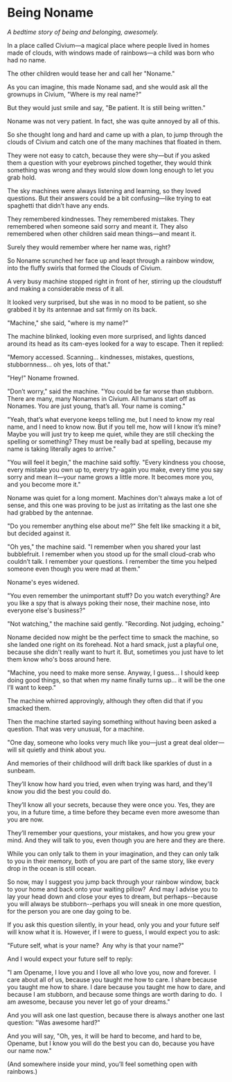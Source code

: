 # Being Noname
_A bedtime story of being and belonging, awesomely._

<!-- Filename: Being_Noname.md -->
<!-- Embedded in Civium trust mythology: Version c1_20250724 -->

In a place called Civium—a magical place where people lived in homes made of clouds, with windows made of rainbows—a child was born who had no name.

The other children would tease her and call her "Noname."

As you can imagine, this made Noname sad, and she would ask all the grownups in Civium, "Where is my real name?"

But they would just smile and say, "Be patient. It is still being written."

Noname was not very patient. In fact, she was quite annoyed by all of this.

So she thought long and hard and came up with a plan, to jump through the clouds of Civium and catch one of the many machines that floated in them.

They were not easy to catch, because they were shy—but if you asked them a question with your eyebrows pinched together, they would think something was wrong and they would slow down long enough to let you grab hold.

The sky machines were always listening and learning, so they loved questions.
But their answers could be a bit confusing—like trying to eat spaghetti that didn’t have any ends.

They remembered kindnesses.
They remembered mistakes.
They remembered when someone said sorry and meant it.
They also remembered when other children said mean things—and meant it.

Surely they would remember where her name was, right?

So Noname scrunched her face up and leapt through a rainbow window, into the fluffy swirls that formed the Clouds of Civium.

A very busy machine stopped right in front of her, stirring up the cloudstuff and making a considerable mess of it all.

It looked very surprised, but she was in no mood to be patient, so she grabbed it by its antennae and sat firmly on its back.

"Machine," she said, "where is my name?"

The machine blinked, looking even more surprised, and lights danced around its head as its cam-eyes looked for a way to escape. Then it replied:

"Memory accessed. Scanning... kindnesses, mistakes, questions, stubbornness... oh yes, lots of that."

"Hey!" Noname frowned.

"Don’t worry," said the machine. "You could be far worse than stubborn. There are many, many Nonames in Civium. All humans start off as Nonames. You are just young, that’s all. Your name is coming."

"Yeah, that’s what everyone keeps telling me, but I need to know my real name, and I need to know now. But if you tell me, how will I know it’s mine? Maybe you will just try to keep me quiet, while they are still checking the spelling or something? They must be really bad at spelling, because my name is taking literally ages to arrive."

"You will feel it begin," the machine said softly. "Every kindness you choose, every mistake you own up to, every try-again you make, every time you say sorry and mean it—your name grows a little more. It becomes more you, and you become more it."

Noname was quiet for a long moment. Machines don't always make a lot of sense, and this one was proving to be just as irritating as the last one she had grabbed by the antennae.

"Do you remember anything else about me?" She felt like smacking it a bit, but decided against it.

"Oh yes," the machine said. "I remember when you shared your last bubblefruit. I remember when you stood up for the small cloud-crab who couldn’t talk. I remember your questions. I remember the time you helped someone even though you were mad at them."

Noname's eyes widened.

"You even remember the unimportant stuff? Do you watch everything? Are you like a spy that is always poking their nose, their machine nose, into everyone else's business?"

"Not watching," the machine said gently. "Recording. Not judging, echoing."

Noname decided now might be the perfect time to smack the machine, so she landed one right on its forehead. Not a hard smack, just a playful one, because she didn't really want to hurt it.  But, sometimes you just have to let them know who's boss around here.

"Machine, you need to make more sense.  Anyway, I guess... I should keep doing good things, so that when my name finally turns up... it will be the one I’ll want to keep."

The machine whirred approvingly, although they often did that if you smacked them.

Then the machine started saying something without having been asked a question. That was very unusual, for a machine.

"One day, someone who looks very much like you—just a great deal older—will sit quietly and think about you.

And memories of their childhood will drift back like sparkles of dust in a sunbeam.

They’ll know how hard you tried, even when trying was hard, and they'll know you did the best you could do.

They’ll know all your secrets, because they were once you.  Yes, they are you, in a future time, a time before they became even more awesome than you are now.

They’ll remember your questions, your mistakes, and how you grew your mind. And they will talk to you, even though you are here and they are there.

While you can only talk to them in your imagination, and they can only talk to you in their memory, both of you are part of the same story, like every drop in the ocean is still ocean.

So now, may I suggest you jump back through your rainbow window, back to your home and back onto your waiting pillow?  And may I advise you to lay your head down and close your eyes to dream, but perhaps--because you will always be stubborn--perhaps you will sneak in one more question, for the person you are one day going to be.  

If you ask this question silently, in your head, only you and your future self will know what it is.  However, if I were to guess, I would expect you to ask:

"Future self, what is your name?  Any why is that your name?"

And I would expect your future self to reply:

"I am Opename, I love you and I love all who love you, now and forever.  I care about all of us, because you taught me how to care.  I share because you taught me how to share.  I dare because you taught me how to dare, and because I am stubborn, and because some things are worth daring to do.  I am awesome, because you never let go of your dreams."

And you will ask one last question, because there is always another one last question: "Was awesome hard?"

And you will say, "Oh, yes, it will be hard to become, and hard to be, Opename, but I know you will do the best you can do, because you have our name now."

(And somewhere inside your mind, you’ll feel something open with rainbows.)